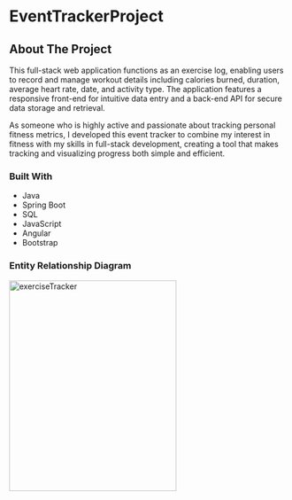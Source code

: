 # EventTrackerProject
## About The Project
This full-stack web application functions as an exercise log, enabling users to record and manage workout details including calories burned, duration, average heart rate, date, and activity type. The application features a responsive front-end for intuitive data entry and a back-end API for secure data storage and retrieval. 

As someone who is highly active and passionate about tracking personal fitness metrics, I developed this event tracker to combine my interest in fitness with my skills in full-stack development, creating a tool that makes tracking and visualizing progress both simple and efficient.

### Built With
* Java
* Spring Boot
* SQL
* JavaScript
* Angular
* Bootstrap

### Entity Relationship Diagram
<img width="302" height="380" alt="exerciseTracker" src="https://github.com/user-attachments/assets/d4c47d8d-06e1-4192-a654-3f16cae6a369" />


